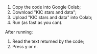 1. Copy the code into Google Colab;
2. Download "KIC stars and data";
3. Upload "KIC stars and data" into Colab;
4. Run (as fast as you can).

After running:
1. Read the text returned by the code;
2. Press y or n.
